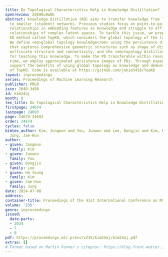```yaml
---
title: Do Topological Characteristics Help in Knowledge Distillation?
openreview: 2dEH0u8w0b
abstract: Knowledge distillation (KD) aims to transfer knowledge from larger (teacher)
  to smaller (student) networks. Previous studies focus on point-to-point or pairwise
  relationships in embedding features as knowledge and struggle to efficiently transfer
  relationships of complex latent spaces. To tackle this issue, we propose a novel
  KD method called TopKD, which considers the global topology of the latent spaces.
  We define <em>global topology knowledge</em> using the persistence diagram (PD)
  that captures comprehensive geometric structures such as shape of distribution,
  multiscale structure and connectivity, and the <em>topology distillation loss</em>
  for teaching this knowledge. To make the PD transferable within reasonable computational
  time, we employ approximated persistence images of PDs. Through experiments, we
  support the benefits of using global topology as knowledge and demonstrate the potential
  of TopKD. Code is available at https://github.com/jekim5418/TopKD
layout: inproceedings
series: Proceedings of Machine Learning Research
publisher: PMLR
issn: 2640-3498
id: kim24aj
month: 0
tex_title: Do Topological Characteristics Help in Knowledge Distillation?
firstpage: 24674
lastpage: 24693
page: 24674-24693
order: 24674
cycles: false
bibtex_author: Kim, Jungeun and You, Junwon and Lee, Dongjin and Kim, Ha Young and
  Jung, Jae-Hun
author:
- given: Jungeun
  family: Kim
- given: Junwon
  family: You
- given: Dongjin
  family: Lee
- given: Ha Young
  family: Kim
- given: Jae-Hun
  family: Jung
date: 2024-07-08
address:
container-title: Proceedings of the 41st International Conference on Machine Learning
volume: '235'
genre: inproceedings
issued:
  date-parts:
  - 2024
  - 7
  - 8
pdf: https://proceedings.mlr.press/v235/kim24aj/kim24aj.pdf
extras: []
# Format based on Martin Fenner's citeproc: https://blog.front-matter.io/posts/citeproc-yaml-for-bibliographies/
---
```

